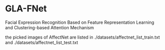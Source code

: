 # GLA-FNet
Facial Expression Recognition Based on Feature Representation Learning and Clustering-based Attention Mechanism

the picked images of AffectNet are listed in ./datasets/affectnet_list_train.txt and ./datasets/affectnet_list_test.txt
